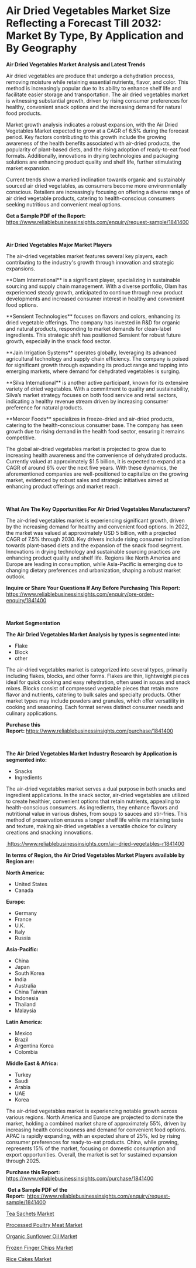 <p><h1>Air Dried Vegetables Market Size Reflecting a Forecast Till 2032: Market By Type, By Application and By Geography</h1></p><p><strong>Air Dried Vegetables Market Analysis and Latest Trends</strong></p>
<p><p>Air dried vegetables are produce that undergo a dehydration process, removing moisture while retaining essential nutrients, flavor, and color. This method is increasingly popular due to its ability to enhance shelf life and facilitate easier storage and transportation. The air dried vegetables market is witnessing substantial growth, driven by rising consumer preferences for healthy, convenient snack options and the increasing demand for natural food products.</p><p>Market growth analysis indicates a robust expansion, with the Air Dried Vegetables Market expected to grow at a CAGR of 6.5% during the forecast period. Key factors contributing to this growth include the growing awareness of the health benefits associated with air-dried products, the popularity of plant-based diets, and the rising adoption of ready-to-eat food formats. Additionally, innovations in drying technologies and packaging solutions are enhancing product quality and shelf life, further stimulating market expansion.</p><p>Current trends show a marked inclination towards organic and sustainably sourced air dried vegetables, as consumers become more environmentally conscious. Retailers are increasingly focusing on offering a diverse range of air dried vegetable products, catering to health-conscious consumers seeking nutritious and convenient meal options.</p></p>
<p><strong>Get a Sample PDF of the Report:&nbsp;</strong> <a href="https://www.reliablebusinessinsights.com/enquiry/request-sample/1841400?utm_campaign=75&utm_medium=2&utm_source=Github&utm_content=ia&utm_term=14022025&utm_id=air-dried-vegetables">https://www.reliablebusinessinsights.com/enquiry/request-sample/1841400</a></p>
<p>&nbsp;</p>
<p><strong>Air Dried Vegetables Major Market Players</strong></p>
<p><p>The air-dried vegetables market features several key players, each contributing to the industry's growth through innovation and strategic expansions. </p><p>**Olam International** is a significant player, specializing in sustainable sourcing and supply chain management. With a diverse portfolio, Olam has experienced steady growth, anticipated to continue through new product developments and increased consumer interest in healthy and convenient food options.</p><p>**Sensient Technologies** focuses on flavors and colors, enhancing its dried vegetable offerings. The company has invested in R&D for organic and natural products, responding to market demands for clean-label ingredients. This strategic shift has positioned Sensient for robust future growth, especially in the snack food sector.</p><p>**Jain Irrigation Systems** operates globally, leveraging its advanced agricultural technology and supply chain efficiency. The company is poised for significant growth through expanding its product range and tapping into emerging markets, where demand for dehydrated vegetables is surging.</p><p>**Silva International** is another active participant, known for its extensive variety of dried vegetables. With a commitment to quality and sustainability, Silva’s market strategy focuses on both food service and retail sectors, indicating a healthy revenue stream driven by increasing consumer preference for natural products.</p><p>**Mercer Foods** specializes in freeze-dried and air-dried products, catering to the health-conscious consumer base. The company has seen growth due to rising demand in the health food sector, ensuring it remains competitive.</p><p>The global air-dried vegetables market is projected to grow due to increasing health awareness and the convenience of dehydrated products. Currently valued at approximately $1.5 billion, it is expected to expand at a CAGR of around 6% over the next five years. With these dynamics, the aforementioned companies are well-positioned to capitalize on the growing market, evidenced by robust sales and strategic initiatives aimed at enhancing product offerings and market reach.</p></p>
<p>&nbsp;</p>
<p><strong>What Are The Key Opportunities For Air Dried Vegetables Manufacturers?</strong></p>
<p><p>The air-dried vegetables market is experiencing significant growth, driven by the increasing demand for healthy and convenient food options. In 2022, the market was valued at approximately USD 5 billion, with a projected CAGR of 7.5% through 2030. Key drivers include rising consumer inclination towards plant-based diets and the expansion of the snack food segment. Innovations in drying technology and sustainable sourcing practices are enhancing product quality and shelf life. Regions like North America and Europe are leading in consumption, while Asia-Pacific is emerging due to changing dietary preferences and urbanization, shaping a robust market outlook.</p></p>
<p><strong>Inquire or Share Your Questions If Any Before Purchasing This Report:</strong> <a href="https://www.reliablebusinessinsights.com/enquiry/pre-order-enquiry/1841400?utm_campaign=75&utm_medium=2&utm_source=Github&utm_content=ia&utm_term=14022025&utm_id=air-dried-vegetables">https://www.reliablebusinessinsights.com/enquiry/pre-order-enquiry/1841400</a></p>
<p>&nbsp;</p>
<p><strong>Market Segmentation</strong></p>
<p><strong>The Air Dried Vegetables Market Analysis by types is segmented into:</strong></p>
<p><ul><li>Flake</li><li>Block</li><li>other</li></ul></p>
<p><p>The air-dried vegetables market is categorized into several types, primarily including flakes, blocks, and other forms. Flakes are thin, lightweight pieces ideal for quick cooking and easy rehydration, often used in soups and snack mixes. Blocks consist of compressed vegetable pieces that retain more flavor and nutrients, catering to bulk sales and specialty products. Other market types may include powders and granules, which offer versatility in cooking and seasoning. Each format serves distinct consumer needs and culinary applications.</p></p>
<p><strong>Purchase this Report:&nbsp;</strong><a href="https://www.reliablebusinessinsights.com/purchase/1841400?utm_campaign=75&utm_medium=2&utm_source=Github&utm_content=ia&utm_term=14022025&utm_id=air-dried-vegetables">https://www.reliablebusinessinsights.com/purchase/1841400</a></p>
<p>&nbsp;</p>
<p><strong>The Air Dried Vegetables Market Industry Research by Application is segmented into:</strong></p>
<p><ul><li>Snacks</li><li>Ingredients</li></ul></p>
<p><p>The air-dried vegetables market serves a dual purpose in both snacks and ingredient applications. In the snack sector, air-dried vegetables are utilized to create healthier, convenient options that retain nutrients, appealing to health-conscious consumers. As ingredients, they enhance flavors and nutritional value in various dishes, from soups to sauces and stir-fries. This method of preservation ensures a longer shelf life while maintaining taste and texture, making air-dried vegetables a versatile choice for culinary creations and snacking innovations.</p></p>
<p><a href="https://www.reliablebusinessinsights.com/air-dried-vegetables-r1841400?utm_campaign=75&utm_medium=2&utm_source=Github&utm_content=ia&utm_term=14022025&utm_id=air-dried-vegetables">&nbsp;https://www.reliablebusinessinsights.com/air-dried-vegetables-r1841400</a></p>
<p><strong>In terms of Region, the Air Dried Vegetables Market Players available by Region are:</strong></p>
<p>
    <p> <strong> North America: </strong>
        <ul>
            <li>United States</li>
            <li>Canada</li>
        </ul>
        </p> 
    <p> <strong> Europe: </strong>
        <ul>
            <li>Germany</li>
            <li>France</li>
            <li>U.K.</li>
            <li>Italy</li>
            <li>Russia</li>
        </ul>
        </p> 
    <p> <strong> Asia-Pacific: </strong>
        <ul>
            <li>China</li>
            <li>Japan</li>
            <li>South Korea</li>
            <li>India</li>
            <li>Australia</li>
            <li>China Taiwan</li>
            <li>Indonesia</li>
            <li>Thailand</li>
            <li>Malaysia</li>
        </ul>
        </p> 
    <p> <strong> Latin America: </strong>
        <ul>
            <li>Mexico</li>
            <li>Brazil</li>
            <li>Argentina Korea</li>
            <li>Colombia</li>
        </ul>
        </p> 
    <p> <strong> Middle East & Africa: </strong>
        <ul>
            <li>Turkey</li>
            <li>Saudi</li>
            <li>Arabia</li>
            <li>UAE</li>
            <li>Korea</li>
        </ul>
    </p>
    </p>
<p><p>The air-dried vegetables market is experiencing notable growth across various regions. North America and Europe are projected to dominate the market, holding a combined market share of approximately 55%, driven by increasing health consciousness and demand for convenient food options. APAC is rapidly expanding, with an expected share of 25%, led by rising consumer preferences for ready-to-eat products. China, while growing, represents 15% of the market, focusing on domestic consumption and export opportunities. Overall, the market is set for sustained expansion through 2025.</p></p>
<p><strong>Purchase this Report: </strong><a href="https://www.reliablebusinessinsights.com/purchase/1841400?utm_campaign=75&utm_medium=2&utm_source=Github&utm_content=ia&utm_term=14022025&utm_id=air-dried-vegetables">https://www.reliablebusinessinsights.com/purchase/1841400</a></p>
<p>&nbsp;<strong>Get a Sample PDF of the Report:&nbsp;&nbsp;</strong><a href="https://www.reliablebusinessinsights.com/enquiry/request-sample/1841400?utm_campaign=75&utm_medium=2&utm_source=Github&utm_content=ia&utm_term=14022025&utm_id=air-dried-vegetables">https://www.reliablebusinessinsights.com/enquiry/request-sample/1841400</a></p>
<p><strong></strong></p>
<p><p><a href="https://github.com/supicweg/Market-Research-Report-List-1/blob/main/tea-sachets-market.md?utm_campaign=75&utm_medium=2&utm_source=Github&utm_content=ia&utm_term=14022025&utm_id=air-dried-vegetables">Tea Sachets Market</a></p><p><a href="https://github.com/salodipura00/Market-Research-Report-List-1/blob/main/processed-poultry-meat-market.md?utm_campaign=75&utm_medium=2&utm_source=Github&utm_content=ia&utm_term=14022025&utm_id=air-dried-vegetables">Processed Poultry Meat Market</a></p><p><a href="https://github.com/saeiddaemo/Market-Research-Report-List-1/blob/main/organic-sunflower-oil-market.md?utm_campaign=75&utm_medium=2&utm_source=Github&utm_content=ia&utm_term=14022025&utm_id=air-dried-vegetables">Organic Sunflower Oil Market</a></p><p><a href="https://github.com/howdlecirone/Market-Research-Report-List-1/blob/main/frozen-finger-chips-market.md?utm_campaign=75&utm_medium=2&utm_source=Github&utm_content=ia&utm_term=14022025&utm_id=air-dried-vegetables">Frozen Finger Chips Market</a></p><p><a href="https://github.com/shopovdjondo/Market-Research-Report-List-1/blob/main/rice-cakes-market.md?utm_campaign=75&utm_medium=2&utm_source=Github&utm_content=ia&utm_term=14022025&utm_id=air-dried-vegetables">Rice Cakes Market</a></p></p>